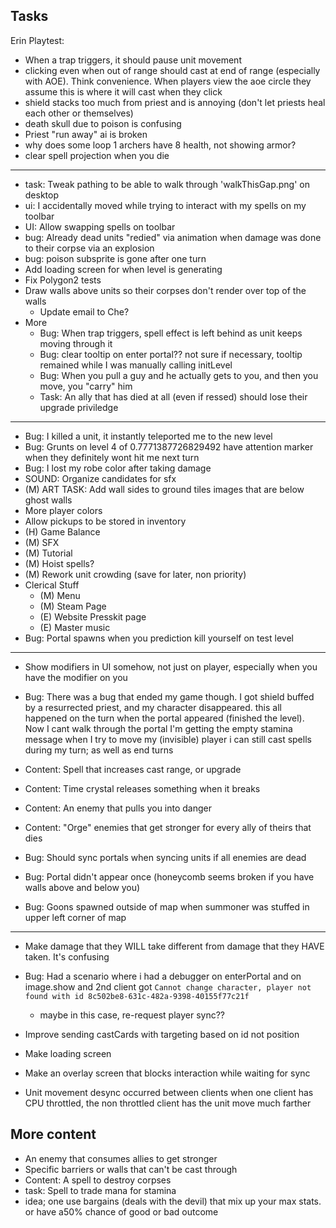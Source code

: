 ## Tasks
Erin Playtest:
- When a trap triggers, it should pause unit movement
- clicking even when out of range should cast at end of range (especially with AOE). Think convenience.  When players view the aoe circle they assume this is where it will cast when they click
- shield stacks too much from priest and is annoying (don't let priests heal each other or themselves)
- death skull due to poison is confusing
- Priest "run away" ai is broken
- why does some loop 1 archers have 8 health, not showing armor?
- clear spell projection when you die
---
- task: Tweak pathing to be able to walk through 'walkThisGap.png' on desktop
- ui: I accidentally moved while trying to interact with my spells on my toolbar
- UI: Allow swapping spells on toolbar
- bug: Already dead units "redied" via animation when damage was done to their corpse via an explosion
- bug: poison subsprite is gone after one turn
- Add loading screen for when level is generating
- Fix Polygon2 tests
- Draw walls above units so their corpses don't render over top of the walls
    - Update email to Che?
- More
    - Bug: When trap triggers, spell effect is left behind as unit keeps moving through it
    - Bug: clear tooltip on enter portal?? not sure if necessary, tooltip remained while I was manually calling initLevel
    - Bug: When you pull a guy and he actually gets to you, and then you move, you "carry" him
    - Task: An ally that has died at all (even if ressed) should lose their upgrade priviledge
---
- Bug: I killed a unit, it instantly teleported me to the new level
- Bug: Grunts on level 4 of 0.7771387726829492 have attention marker when they definitely wont hit me next turn
- Bug: I lost my robe color after taking damage
- SOUND: Organize candidates for sfx
- (M) ART TASK: Add wall sides to ground tiles images that are below ghost walls
- More player colors
- Allow pickups to be stored in inventory
- (H) Game Balance
- (M) SFX
- (M) Tutorial
- (M) Hoist spells?
- (M) Rework unit crowding (save for later, non priority)
- Clerical Stuff
    - (M) Menu
    - (M) Steam Page
    - (E) Website Presskit page
    - (E) Master music
- Bug: Portal spawns when you prediction kill yourself on test level
------
- Show modifiers in UI somehow, not just on player, especially when you have the modifier on you
- Bug: There was a bug that ended my game though. I got shield buffed by a resurrected priest, and my character disappeared. this all happened on the turn when the portal appeared (finished the level). Now I cant walk through the portal
I'm getting the empty stamina message when I try to move my (invisible) player
i can still cast spells during my turn; as well as end turns
- Content: Spell that increases cast range, or upgrade
- Content: Time crystal releases something when it breaks

- Content: An enemy that pulls you into danger
- Content: "Orge" enemies that get stronger for every ally of theirs that dies
- Bug: Should sync portals when syncing units if all enemies are dead
- Bug: Portal didn't appear once (honeycomb seems broken if you have walls above and below you)
- Bug: Goons spawned outside of map when summoner was stuffed in upper left corner of map

---
- Make damage that they WILL take different from damage that they HAVE taken.  It's confusing

- Bug: Had a scenario where i had a debugger on enterPortal and on image.show
and 2nd client got `Cannot change character, player not found with id 8c502be8-631c-482a-9398-40155f77c21f`
    - maybe in this case, re-request player sync??
- Improve sending castCards with targeting based on id not position
- Make loading screen
- Make an overlay screen that blocks interaction while waiting for sync
- Unit movement desync occurred between clients when one client has CPU throttled, the non throttled client has the unit move much farther




## More content
- An enemy that consumes allies to get stronger
- Specific barriers or walls that can't be cast through
- Content: A spell to destroy corpses
- task: Spell to trade mana for stamina
- idea; one use bargains (deals with the devil) that mix up your max stats.  or have a50% chance of good or bad outcome